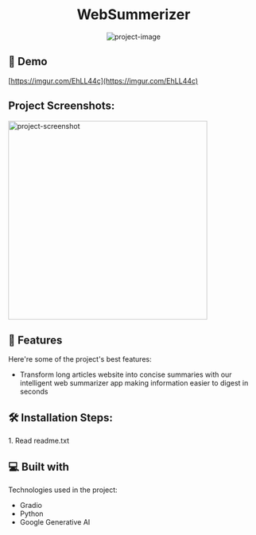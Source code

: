 <h1 align="center" id="title">WebSummerizer</h1>

<p align="center"><img src="https://socialify.git.ci/HoangHuyH/WebSummerizer/image?description=1&amp;descriptionEditable=Easy%20application%20of%20LLM&amp;font=KoHo&amp;language=1&amp;name=1&amp;owner=1&amp;pattern=Plus&amp;theme=Light" alt="project-image"></p>

<h2>🚀 Demo</h2>

[https://imgur.com/EhLL44c](https://imgur.com/EhLL44c)

<h2>Project Screenshots:</h2>

<img src="" alt="project-screenshot" width="400" height="400/">

  
  
<h2>🧐 Features</h2>

Here're some of the project's best features:

*   Transform long articles website into concise summaries with our intelligent web summarizer app making information easier to digest in seconds

<h2>🛠️ Installation Steps:</h2>

<p>1. Read readme.txt</p>

  
  
<h2>💻 Built with</h2>

Technologies used in the project:

*   Gradio
*   Python
*   Google Generative AI
